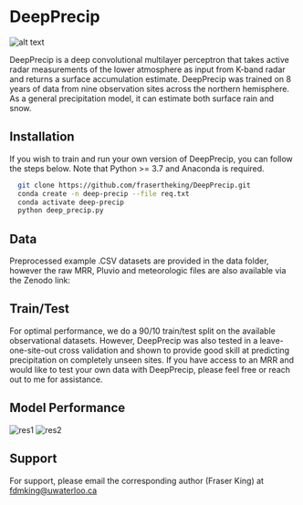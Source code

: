 
# DeepPrecip

![alt text](https://github.com/frasertheking/deepprecip/images/structure.png)

DeepPrecip is a deep convolutional multilayer perceptron that takes active radar measurements of the lower atmosphere as input from K-band radar and returns a surface accumulation estimate. DeepPrecip was trained on 8 years of data from nine observation sites across the northern hemisphere. As a general precipitation model, it can estimate both surface rain and snow.

## Installation

If you wish to train and run your own version of DeepPrecip, you can follow the steps below. Note that Python >= 3.7 and Anaconda is required.

```bash
  git clone https://github.com/frasertheking/DeepPrecip.git
  conda create -n deep-precip --file req.txt
  conda activate deep-precip
  python deep_precip.py
```

## Data

Preprocessed example .CSV datasets are provided in the data folder, however the raw MRR, Pluvio and meteorologic files are also available via the Zenodo link: 


## Train/Test

For optimal performance, we do a 90/10 train/test split on the available observational datasets. However, DeepPrecip was also tested in a leave-one-site-out cross validation and shown to provide good skill at predicting precipitation on completely unseen sites. If you have access to an MRR and would like to test your own data with DeepPrecip, please feel free or reach out to me for assistance.


## Model Performance

![res1](https://github.com/frasertheking/deepprecip/images/res1.png)
![res2](https://github.com/frasertheking/deepprecip/images/res2.png)


## Support

For support, please email the corresponding author (Fraser King) at fdmking@uwaterloo.ca

